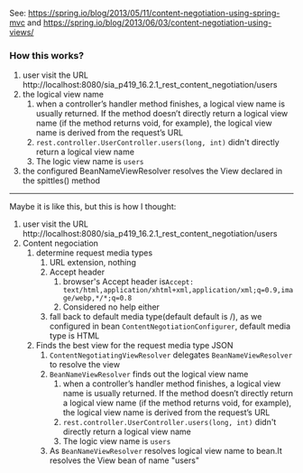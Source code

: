 See: https://spring.io/blog/2013/05/11/content-negotiation-using-spring-mvc and https://spring.io/blog/2013/06/03/content-negotiation-using-views/

### How this works?

1. user visit the URL http://localhost:8080/sia_p419_16.2.1_rest_content_negotiation/users
2. the logical view name
   1. when a controller’s handler method finishes, a logical view name is usually returned. If the method doesn’t directly return a logical view name (if the method returns void, for example), the logical view name is derived from the request’s URL
   2. `rest.controller.UserController.users(long, int)` didn't directly return a logical view name
   3. The logic view name is `users`
3. the configured BeanNameViewResolver resolves the View declared in the spittles() method

---

Maybe it is like this, but this is how I thought:

1. user visit the URL http://localhost:8080/sia_p419_16.2.1_rest_content_negotiation/users
2. Content negociation
   1. determine request media types
      1. URL extension, nothing
      2. Accept header
         1. browser's Accept header is`Accept: text/html,application/xhtml+xml,application/xml;q=0.9,image/webp,*/*;q=0.8`
         2. Considered no help either
      3. fall back to default media type(default default is /), as we configured in bean `ContentNegotiationConfigurer`, default media type is HTML
   2. Finds the best view for the request media type JSON
      1. `ContentNegotiatingViewResolver` delegates `BeanNameViewResolver` to resolve the view
      2. `BeanNameViewResolver` finds out the logical view name
         1. when a controller’s handler method finishes, a logical view name is usually returned. If the method doesn’t directly return a logical view name (if the method returns void, for example), the logical view name is derived from the request’s URL
         2. `rest.controller.UserController.users(long, int)` didn't directly return a logical view name
         3. The logic view name is `users`
      3.  As `BeanNameViewResolver` resolves logical view name to bean.It resolves the View bean of name "users"



